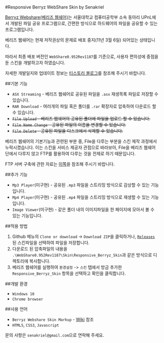 #Responsive Berryz WebShare Skin by Senakriel

[Berryz Webshare(베리즈 웹쉐어)](http://berryz.upnl.org/main.php/)는 서울대학교 컴퓨터공학부 소속 동아리 UPnL에서 개발된 파일 공유 프로그램으로, 간편한 방식으로 하드웨어의 파일을 공유할 수 있는 프로그램입니다.

베리즈 웹쉐어는 현재 저작권상의 문제로 배포 중지(11년 3월 6일) 되어있는 상태입니다.

따라서 최종 배포 버전인 `WebShare0.952Rev1187`를 기준으로, 사용자 편의성에 중점을 둔 스킨을 개발하고자 하였습니다.

자세한 개발일지와 업데이트 정보는 [티스토리 블로그](http://senakriel.tistory.com/category/%EA%B0%9C%EC%9D%B8%ED%99%9C%EB%8F%99/%EC%B7%A8%EB%AF%B8%EA%B0%9C%EB%B0%9C)를 참조해 주시기 바랍니다.

##기본 기능

* `ASX Streaming` - 베리즈 웹쉐어로 공유된 파일을 `.asx` 재생목록 파일로 저장할 수 있습니다.
* `RAR Download` - 여러개의 파일 혹은 폴더를 `.rar` 확장자로 압축하여 다운로드 할 수 있습니다.
* ~~`File Upload` - 베리즈 웹쉐어의 공유된 폴더에 파일을 업로드 할 수 있습니다.~~
* ~~`File Name Change` - 공유된 파일의 이름을 변경할 수 있습니다.~~
* ~~`File Delete` - 공유된 파일을 디스크에서 삭제할 수 있습니다.~~

베리즈 웹쉐어의 기본기능과 관련된 부분 중, File을 다루는 부분을 스킨 제작 과정에서 누락시켰습니다. 이는 스킨을 서비스 제공자 관점으로 바라보아, File을 베리즈 웹쉐어 단에서 다루지 않고 FTP를 활용하여 다루는 것을 전제로 하기 때문입니다.

FTP 서버 구축에 관한 자료는 [이쪽](http://senakriel.tistory.com/category/Windows%2010/FTP%20Server)을 참조해 주시기 바랍니다.

##추가 기능
* `Mp3 Player`(미구현) - 공유된 `.mp3` 파일을 스트리밍 방식으로 감상할 수 있는 기능입니다.
* `Mp4 Player`(미구현) - 공유된 `.mp4` 파일을 스트리밍 방식으로 재생할 수 있는 기능입니다.
* `Image Viewer`(미구현) - 같은 폴더 내의 이미지파일을 한 페이지에 모아서 볼 수 있는 기능입니다.

##적용 방법
1. Github 메뉴의 `Clone or download` -> `Download ZIP`을 클릭하거나, [`Releases`](https://github.com/senakriel/Responsive_Berryz_Skin/releases) 된 스킨파일을 선택하여 파일을 저장합니다.
2. 다운로드 된 압축파일의 내용을 `.\WebShare0.952Rev1187\Skin\Responsive_Berryz_Skin`과 같은 방식으로 디렉토리에 복사합니다.
3. 베리즈 웹쉐어를 실행하여 `환경설정` -> `스킨` 탭에서 방금 추가한 `Responsive_Berryz_Skin` 항목을 선택하고 확인을 클릭합니다.

##개발 환경
* `Windows 10`
* `Chrome browser`

##사용 언어
* `Berryz Webshare Skin Markup` - [Wiki](https://github.com/senakriel/Responsive_Berryz_Skin/wiki/Berryz-Webshare-Skin-Markup) 참조
* `HTML5`, `CSS3`, `Javascript`

문의 사항은 `senakriel@gmail.com`으로 연락해 주세요.
